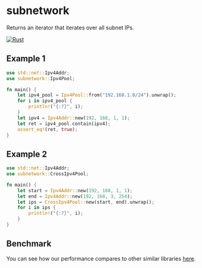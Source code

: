 # subnetwork

Returns an iterator that iterates over all subnet IPs.

[![Rust](https://github.com/rikonaka/subnetwork-rs/actions/workflows/rust.yml/badge.svg?branch=main)](https://github.com/rikonaka/subnetwork-rs/actions/workflows/rust.yml)

## Example 1

```rust
use std::net::Ipv4Addr;
use subnetwork::Ipv4Pool;

fn main() {
    let ipv4_pool = Ipv4Pool::from("192.168.1.0/24").unwrap();
    for i in ipv4_pool {
        println!("{:?}", i);
    }
    let ipv4 = Ipv4Addr::new(192, 168, 1, 1);
    let ret = ipv4_pool.contain(ipv4);
    assert_eq!(ret, true);
}
```

## Example 2

```rust
use std::net::Ipv4Addr;
use subnetwork::CrossIpv4Pool;

fn main() {
    let start = Ipv4Addr::new(192, 168, 1, 1);
    let end = Ipv4Addr::new(192, 168, 3, 254);
    let ips = CrossIpv4Pool::new(start, end).unwrap();
    for i in ips {
        println!("{:?}", i);
    }
}
```

## Benchmark

You can see how our performance compares to other similar libraries [here](./benchmark/README.md).
